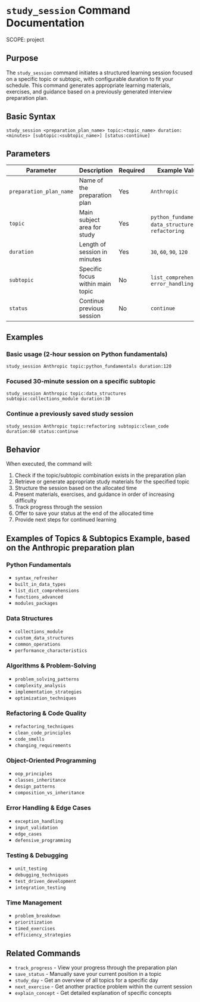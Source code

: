 # `study_session` Command Documentation
SCOPE: project

## Purpose
The `study_session` command initiates a structured learning session focused on a specific topic or subtopic, with configurable duration to fit your schedule. This command generates appropriate learning materials, exercises, and guidance based on a previously generated interview preparation plan.

## Basic Syntax
```
study_session <preparation_plan_name> topic:<topic_name> duration:<minutes> [subtopic:<subtopic_name>] [status:continue]
```

## Parameters

| Parameter | Description | Required | Example Values |
|-----------|-------------|----------|---------------|
| `preparation_plan_name` | Name of the preparation plan | Yes | `Anthropic` |
| `topic` | Main subject area for study | Yes | `python_fundamentals`, `data_structures`, `refactoring` |
| `duration` | Length of session in minutes | Yes | `30`, `60`, `90`, `120` |
| `subtopic` | Specific focus within main topic | No | `list_comprehensions`, `error_handling` |
| `status` | Continue previous session | No | `continue` |

## Examples

### Basic usage (2-hour session on Python fundamentals)
```
study_session Anthropic topic:python_fundamentals duration:120
```

### Focused 30-minute session on a specific subtopic
```
study_session Anthropic topic:data_structures subtopic:collections_module duration:30
```

### Continue a previously saved study session
```
study_session Anthropic topic:refactoring subtopic:clean_code duration:60 status:continue
```

## Behavior

When executed, the command will:

1. Check if the topic/subtopic combination exists in the preparation plan
2. Retrieve or generate appropriate study materials for the specified topic
3. Structure the session based on the allocated time
4. Present materials, exercises, and guidance in order of increasing difficulty
5. Track progress through the session
6. Offer to save your status at the end of the allocated time
7. Provide next steps for continued learning

## Examples of Topics & Subtopics Example, based on the Anthropic preparation plan

### Python Fundamentals
- `syntax_refresher`
- `built_in_data_types`
- `list_dict_comprehensions`
- `functions_advanced`
- `modules_packages`

### Data Structures
- `collections_module`
- `custom_data_structures`
- `common_operations`
- `performance_characteristics`

### Algorithms & Problem-Solving
- `problem_solving_patterns`
- `complexity_analysis`
- `implementation_strategies`
- `optimization_techniques`

### Refactoring & Code Quality
- `refactoring_techniques`
- `clean_code_principles`
- `code_smells`
- `changing_requirements`

### Object-Oriented Programming
- `oop_principles`
- `classes_inheritance`
- `design_patterns`
- `composition_vs_inheritance`

### Error Handling & Edge Cases
- `exception_handling`
- `input_validation`
- `edge_cases`
- `defensive_programming`

### Testing & Debugging
- `unit_testing`
- `debugging_techniques`
- `test_driven_development`
- `integration_testing`

### Time Management
- `problem_breakdown`
- `prioritization`
- `timed_exercises`
- `efficiency_strategies`

## Related Commands

- `track_progress` - View your progress through the preparation plan
- `save_status` - Manually save your current position in a topic
- `study_day` - Get an overview of all topics for a specific day
- `next_exercise` - Get another practice problem within the current session
- `explain_concept` - Get detailed explanation of specific concepts